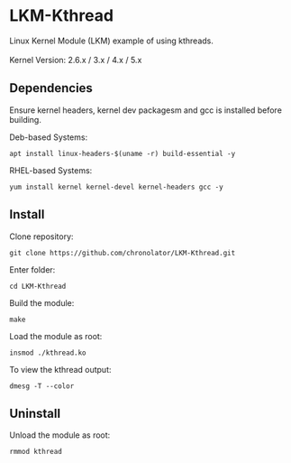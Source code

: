 # LKM-Kthread
Linux Kernel Module (LKM) example of using kthreads.
<br/><br/>
Kernel Version: 2.6.x / 3.x / 4.x / 5.x  

## Dependencies
Ensure kernel headers, kernel dev packagesm and gcc is installed before building.  

Deb-based Systems:  
```
apt install linux-headers-$(uname -r) build-essential -y
```

RHEL-based Systems:  
```
yum install kernel kernel-devel kernel-headers gcc -y
```

## Install
Clone repository:  
```
git clone https://github.com/chronolator/LKM-Kthread.git
```

Enter folder:  
```
cd LKM-Kthread
```

Build the module:  
```
make
```

Load the module as root:  
```
insmod ./kthread.ko
```

To view the kthread output:  
```
dmesg -T --color
```

## Uninstall
Unload the module as root:  
```
rmmod kthread
```
